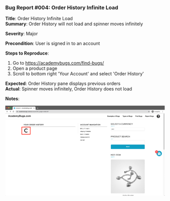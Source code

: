 ### Bug Report #004: Order History Infinite Load

**Title**: Order History Infinite Load  
**Summary**: Order History will not load and spinner moves infinitely  

**Severity**: Major  

**Precondition**: User is signed in to an account

**Steps to Reproduce**:  
1. Go to https://academybugs.com/find-bugs/
2. Open a product page
3. Scroll to bottom right 'Your Account' and select 'Order History'

**Expected**: Order History pane displays previous orders  
**Actual**: Spinner moves infinitely, Order History does not load

**Notes**: 

![Order History Infinite Load](004-order-history-infinite-load.png)